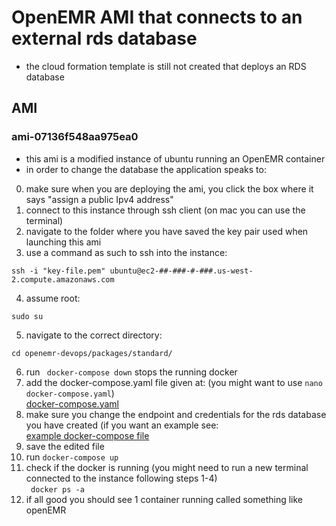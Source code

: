 # OpenEMR AMI that connects to an external rds database  
- the cloud formation template is still not created that deploys an RDS database 

## AMI  
### ami-07136f548aa975ea0  
- this ami is a modified instance of ubuntu running an OpenEMR container  
- in order to change the database the application speaks to:  
0. make sure when you are deploying the ami, you click the box where it says "assign a public Ipv4 address"
1. connect to this instance through ssh client (on mac you can use the terminal)
2. navigate to the folder where you have saved the key pair used when launching this ami
3. use a command as such to ssh into the instance: 
```
ssh -i "key-file.pem" ubuntu@ec2-##-###-#-###.us-west-2.compute.amazonaws.com
```
4. assume root: 
```
sudo su
```
5. navigate to the correct directory:
```
cd openemr-devops/packages/standard/
```
6. run ``` docker-compose down``` stops the running docker
7. add the docker-compose.yaml file given at: (you might want to use ```nano docker-compose.yaml```)  
[docker-compose.yaml](/OpenEMR%20Application%20and%20Database/OpenEMR%20AMIs/docker-compose/docker-compose.yaml)
8. make sure you change the endpoint and credentials for the rds database you have created (if you want an example see:  
[example docker-compose file](/OpenEMR%20Application%20and%20Database/OpenEMR%20AMIs/docker-compose/docker-compose-example.yaml)
9. save the edited file
10. run ```docker-compose up``` 
11. check if the docker is running (you might need to run a new terminal connected to the instance following steps 1-4)  
``` docker ps -a```  
12. if all good you should see 1 container running called something like openEMR  

